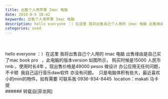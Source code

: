 ```yaml
---
title: 出售个人用苹果 Imac 电脑
date: 2018-8-5 18:42
keywords: 出售个人用苹果 Imac 电脑
description: hello everyone ：）在这里 我将出售自己个人用的 imac 电脑 出售缘由是自己买了mac book pro   ，此电脑的版本version 如图所示， 购买时候是15000 人民币rmb 。使用时长4年 。现出售价格是49000 pesos 做设计 办公应用无任何问题， 不卡顿  我自己运行音乐daw软件 亦没有问题。  只是电脑体积有些大，最近喜欢小的mini的物件。如有需要 可联系我 0936-934-8445  location：makati 马卡提
categories: used
---
```

<td class="t_f" id="postmessage_1598352">

<br/>
<br/>
hello everyone ：）在这里 我将出售自己个人用的 imac 电脑 出售缘由是自己买了mac book pro   ，此电脑的版本version 如图所示， 购买时候是15000 人民币rmb 。使用时长4年 。现出售价格是49000 pesos 做设计 办公应用无任何问题， 不卡顿  我自己运行音乐daw软件 亦没有问题。  只是电脑体积有些大，最近喜欢小的mini的物件。如有需要 可联系我 0936-934-8445  location：makati 马卡提<br/>
</td>
###### 转载自[菲龙网]